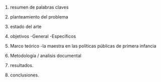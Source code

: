 1. resumen de palabras claves 

2. planteamiento del problema

3. estado del arte

4. objetivos
    -General
    -Específicos

5. Marco teórico
    -la maestra en las políticas públicas de primera infancia

6. Metodología / analisis documental

7. resultados.

8. conclusiones.

